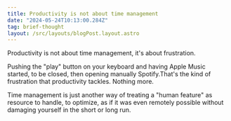 ```yaml
---
title: Productivity is not about time management
date: "2024-05-24T10:13:00.284Z"
tag: brief-thought
layout: /src/layouts/blogPost.layout.astro
---
```


Productivity is not about time management, it's about frustration.

Pushing the "play" button on your keyboard and having Apple Music started, to be closed, then opening manually Spotify.That's the kind of frustration that productivity tackles. Nothing more.

Time management is just another way of treating a "human feature" as resource to handle, to optimize, as if it was even remotely possible without damaging yourself in the short or long run.
